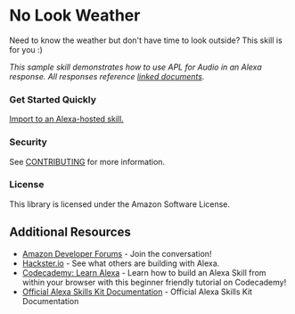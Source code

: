 # No Look Weather
Need to know the weather but don't have time to look outside? This skill is for you :)

_This sample skill demonstrates how to use APL for Audio in an Alexa response. All responses reference [linked documents](https://developer.amazon.com/en-US/docs/alexa/alexa-presentation-language/apla-interface.html#renderdocument-directive)._

### Get Started Quickly
[Import to an Alexa-hosted skill.](https://developer.amazon.com/en-US/docs/alexa/hosted-skills/alexa-hosted-skills-git-import.html)

### Security

See [CONTRIBUTING](CONTRIBUTING.md#security-issue-notifications) for more information.

### License

This library is licensed under the Amazon Software License.

## Additional Resources

* [Amazon Developer Forums](https://forums.developer.amazon.com/spaces/165/index.html) - Join the conversation!
* [Hackster.io](https://www.hackster.io/amazon-alexa) - See what others are building with Alexa.
* [Codecademy: Learn Alexa](https://www.codecademy.com/learn/learn-alexa) - Learn how to build an Alexa Skill from within your browser with this beginner friendly tutorial on Codecademy!
* [Official Alexa Skills Kit Documentation](https://developer.amazon.com/docs/ask-overviews/build-skills-with-the-alexa-skills-kit.html) - Official Alexa Skills Kit Documentation
